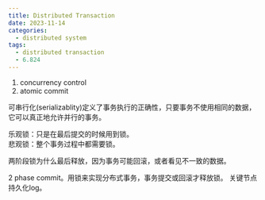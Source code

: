 ```yaml
---
title: Distributed Transaction
date: 2023-11-14
categories:
  - distributed system
tags:
  - distributed transaction
  - 6.824
---
```

1. concurrency control
2. atomic commit

可串行化(serializablity)定义了事务执行的正确性，只要事务不使用相同的数据，它可以真正地允许并行的事务。

乐观锁：只是在最后提交的时候用到锁。  
悲观锁：整个事务过程中都需要锁。

两阶段锁为什么最后释放，因为事务可能回滚，或者看见不一致的数据。

2 phase commit。用锁来实现分布式事务，事务提交或回滚才释放锁。
关键节点持久化log。